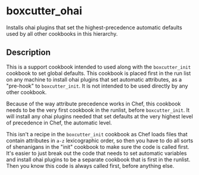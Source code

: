 # boxcutter_ohai

Installs ohai plugins that set the highest-precedence automatic defaults used
by all other cookbooks in this hierarchy.

## Description

This is a support cookbook intended to used along with the `boxcutter_init`
cookbook to set global defaults. This cookbook is placed first in the run list
on any machine to install ohai plugins that set automatic attributes, as a
"pre-hook" to `boxcutter_init`. It is not intended to be used directly by any
other cookbook.

Because of the way attribute precedence works in Chef, this cookbook needs
to be the very first cookbook in the runlist, before `boxcutter_init`. It
will install any ohai plugins needed that set defaults at the very highest
level of precedence in Chef, the automatic level.

This isn't a recipe in the `boxcutter_init` cookbook as Chef loads files
that contain attributes in `a-z` lexicographic order, so then you have to
do all sorts of shenanigans in the "init" cookbook to make sure the code
is called first. It's easier to just break out the code that needs to set
automatic variables and install ohai plugins to be a separate cookbook that
is first in the runlist. Then you know this code is always called first,
before anything else.
